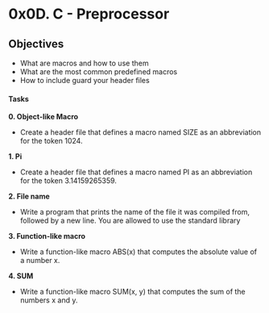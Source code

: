 # 0x0D. C - Preprocessor
## Objectives
+ What are macros and how to use them
+ What are the most common predefined macros
+ How to include guard your header files

#### Tasks
**0. Object-like Macro**
+ Create a header file that defines a macro named SIZE as an abbreviation for the token 1024.

**1. Pi**
+ Create a header file that defines a macro named PI as an abbreviation for the token 3.14159265359.

**2. File name**
+ Write a program that prints the name of the file it was compiled from, followed by a new line.
You are allowed to use the standard library

**3. Function-like macro**
+ Write a function-like macro ABS(x) that computes the absolute value of a number x.

**4. SUM**
+ Write a function-like macro SUM(x, y) that computes the sum of the numbers x and y.
